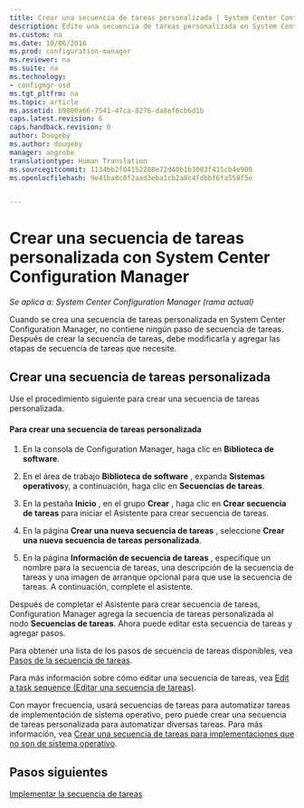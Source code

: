 ```yaml
---
title: Crear una secuencia de tareas personalizada | System Center Configuration Manager
description: Edite una secuencia de tareas personalizada en System Center Configuration Manager para agregar pasos a la secuencia de tareas.
ms.custom: na
ms.date: 10/06/2016
ms.prod: configuration-manager
ms.reviewer: na
ms.suite: na
ms.technology:
- configmgr-osd
ms.tgt_pltfrm: na
ms.topic: article
ms.assetid: b9800a66-7541-47ca-8276-da8ef6cb6d1b
caps.latest.revision: 6
caps.handback.revision: 0
author: Dougeby
ms.author: dougeby
manager: angrobe
translationtype: Human Translation
ms.sourcegitcommit: 1134bb2f04152288e72d40b1b1083f415cb4e900
ms.openlocfilehash: 9e41ba8c0f2aad3eba1cb2a8c4fdbbf6fa558f5e


---
```

# <a name="create-a-custom-task-sequence-with-system-center-configuration-manager"></a>Crear una secuencia de tareas personalizada con System Center Configuration Manager

*Se aplica a: System Center Configuration Manager (rama actual)*

Cuando se crea una secuencia de tareas personalizada en System Center Configuration Manager, no contiene ningún paso de secuencia de tareas. Después de crear la secuencia de tareas, debe modificarla y agregar las etapas de secuencia de tareas que necesite.  

##  <a name="a-namebkmkcustomtsa-create-a-custom-task-sequence"></a><a name="BKMK_CustomTS"></a> Crear una secuencia de tareas personalizada  
 Use el procedimiento siguiente para crear una secuencia de tareas personalizada.  

#### <a name="to-create-a-custom-task-sequence"></a>Para crear una secuencia de tareas personalizada  

1.  En la consola de Configuration Manager, haga clic en **Biblioteca de software**.  

2.  En el área de trabajo **Biblioteca de software** , expanda **Sistemas operativos**y, a continuación, haga clic en **Secuencias de tareas**.  

3.  En la pestaña **Inicio** , en el grupo **Crear** , haga clic en **Crear secuencia de tareas** para iniciar el Asistente para crear secuencia de tareas.  

4.  En la página **Crear una nueva secuencia de tareas** , seleccione **Crear una nueva secuencia de tareas personalizada**.  

5.  En la página **Información de secuencia de tareas** , especifique un nombre para la secuencia de tareas, una descripción de la secuencia de tareas y una imagen de arranque opcional para que use la secuencia de tareas. A continuación, complete el asistente.  

 Después de completar el Asistente para crear secuencia de tareas, Configuration Manager agrega la secuencia de tareas personalizada al nodo **Secuencias de tareas**. Ahora puede editar esta secuencia de tareas y agregar pasos.  

 Para obtener una lista de los pasos de secuencia de tareas disponibles, vea [Pasos de la secuencia de tareas](../understand/task-sequence-steps.md).  

 Para más información sobre cómo editar una secuencia de tareas, vea [Edit a task sequence (Editar una secuencia de tareas)](manage-task-sequences-to-automate-tasks.md#BKMK_ModifyTaskSequence).  

 Con mayor frecuencia, usará secuencias de tareas para automatizar tareas de implementación de sistema operativo, pero puede crear una secuencia de tareas personalizada para automatizar diversas tareas. Para más información, vea [Crear una secuencia de tareas para implementaciones que no son de sistema operativo](create-a-task-sequence-for-non-operating-system-deployments.md).  

 ## <a name="next-steps"></a>Pasos siguientes
 [Implementar la secuencia de tareas](manage-task-sequences-to-automate-tasks.md#BKMK_DeployTS)



<!--HONumber=Nov16_HO1-->


